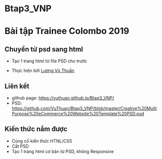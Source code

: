 # Btap3_VNP
# Bài tập Trainee Colombo 2019
## Chuyển từ psd sang html
 * Tạo 1 trang html từ file PSD cho trước

 * Thực hiện bởi [Lương Vũ Thuần](https://github.com/VuThuan)

## Liên kết
 * github page: https://vuthuan.github.io/Btap3_VNP/
 * PSD: https://github.com/VuThuan/Btap3_VNP/blob/master/Creative%20MultiPurpose%20eCommerce%20Website%20Template%20PSD.psd
## Kiến thức nắm được
 * Củng cố kiến thức HTNL/CSS
 * Cắt PSD
 * Tạo 1 trang html cơ bản từ PSD, không Responsive
